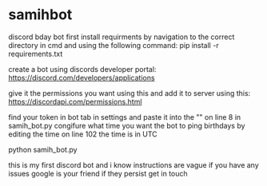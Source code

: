 # samihbot
discord bday bot
first install requirments by navigation to the correct directory in cmd and using the following command:
pip install -r requirements.txt

create a bot using discords developer portal:
https://discord.com/developers/applications

give it the permissions you want using this and add it to server using this:
https://discordapi.com/permissions.html

find your token in bot tab in settings and paste it into the "" on line 8 in samih_bot.py
congifure what time you want the bot to ping birthdays by editing the time on line 102 the time is in UTC

python samih_bot.py

this is my first discord bot and i know instructions are vague if you have any issues google is your friend if they persist get in touch